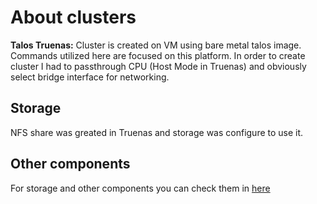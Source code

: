 # About clusters

**Talos Truenas:** Cluster is created on VM using bare metal talos image. Commands utilized here are focused on this platform. In order to create cluster I had to passthrough CPU (Host Mode in Truenas) and obviously select bridge interface for networking.


## Storage

NFS share was greated in Truenas and storage was configure to use it.

## Other components

For storage and other components you can check them in [here](https://github.com/flmmartins/kubernetes/tree/main)